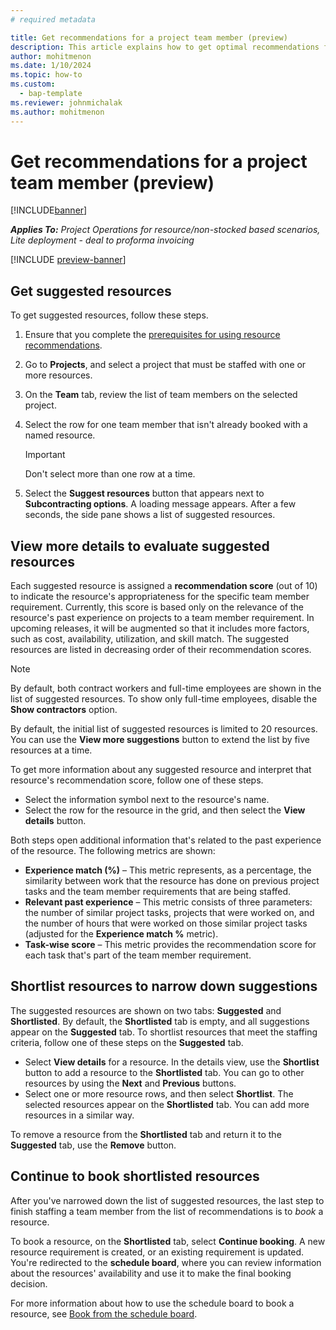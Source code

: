 ```yaml
---
# required metadata

title: Get recommendations for a project team member (preview)
description: This article explains how to get optimal recommendations for team members before you book them on a project.
author: mohitmenon
ms.date: 1/10/2024
ms.topic: how-to
ms.custom: 
  - bap-template
ms.reviewer: johnmichalak
ms.author: mohitmenon
---
```


# Get recommendations for a project team member (preview)

[!INCLUDE[banner](../includes/banner.md)]

_**Applies To:** Project Operations for resource/non-stocked based scenarios, Lite deployment - deal to proforma invoicing_

[!INCLUDE [preview-banner](../includes/preview-banner.md)]

## Get suggested resources

To get suggested resources, follow these steps.

1. Ensure that you complete the [prerequisites for using resource recommendations](./getting-started-with-resource-recommendations.md).
1. Go to **Projects**, and select a project that must be staffed with one or more resources.
1. On the **Team** tab, review the list of team members on the selected project.
1. Select the row for one team member that isn't already booked with a named resource.

    > [!IMPORTANT]
    > Don't select more than one row at a time.

1. Select the **Suggest resources** button that appears next to **Subcontracting options**. A loading message appears. After a few seconds, the side pane shows a list of suggested resources.

## View more details to evaluate suggested resources

Each suggested resource is assigned a **recommendation score** (out of 10) to indicate the resource's appropriateness for the specific team member requirement. Currently, this score is based only on the relevance of the resource's past experience on projects to a team member requirement. In upcoming releases, it will be augmented so that it includes more factors, such as cost, availability, utilization, and skill match. The suggested resources are listed in decreasing order of their recommendation scores.

> [!NOTE]
> By default, both contract workers and full-time employees are shown in the list of suggested resources. To show only full-time employees, disable the **Show contractors** option.
>
> By default, the initial list of suggested resources is limited to 20 resources. You can use the **View more suggestions** button to extend the list by five resources at a time.

To get more information about any suggested resource and interpret that resource's recommendation score, follow one of these steps.

- Select the information symbol next to the resource's name.
- Select the row for the resource in the grid, and then select the **View details** button.

Both steps open additional information that's related to the past experience of the resource. The following metrics are shown:

- **Experience match (%)** – This metric represents, as a percentage, the similarity between work that the resource has done on previous project tasks and the team member requirements that are being staffed.
- **Relevant past experience** – This metric consists of three parameters: the number of similar project tasks, projects that were worked on, and the number of hours that were worked on those similar project tasks (adjusted for the **Experience match %** metric).
- **Task-wise score** – This metric provides the recommendation score for each task that's part of the team member requirement.

## Shortlist resources to narrow down suggestions

The suggested resources are shown on two tabs: **Suggested** and **Shortlisted**. By default, the **Shortlisted** tab is empty, and all suggestions appear on the **Suggested** tab. To shortlist resources that meet the staffing criteria, follow one of these steps on the **Suggested** tab.

- Select **View details** for a resource. In the details view, use the **Shortlist** button to add a resource to the **Shortlisted** tab. You can go to other resources by using the **Next** and **Previous** buttons.
- Select one or more resource rows, and then select **Shortlist**. The selected resources appear on the **Shortlisted** tab. You can add more resources in a similar way.

To remove a resource from the **Shortlisted** tab and return it to the **Suggested** tab, use the **Remove** button.

## Continue to book shortlisted resources

After you've narrowed down the list of suggested resources, the last step to finish staffing a team member from the list of recommendations is to *book* a resource.

To book a resource, on the **Shortlisted** tab, select **Continue booking**. A new resource requirement is created, or an existing requirement is updated. You're redirected to the **schedule board**, where you can review information about the resources' availability and use it to make the final booking decision.

For more information about how to use the schedule board to book a resource, see [Book from the schedule board](/dynamics365/project-operations/resource-management/book-project#book-from-the-schedule-board).
